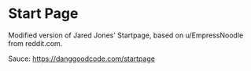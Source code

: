 # Start Page

Modified version of Jared Jones' Startpage, based on u/EmpressNoodle from reddit.com.

Sauce: https://danggoodcode.com/startpage

